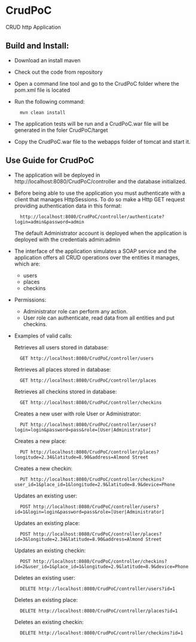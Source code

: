 CrudPoC
=======

CRUD http Application

Build and Install:
------------------------

- Download an install maven
- Check out the code from repository
- Open a command line tool and go to the CrudPoC folder where the pom.xml file is located
- Run the following command:

		mvn clean install
	
- The application tests will be run and a CrudPoC.war file will be generated in the foler CrudPoC/target
- Copy the CrudPoC.war file to the webapps folder of tomcat and start it.


Use Guide for CrudPoC
-------------------------

- The application will be deployed in http://localhost:8080/CrudPoC/controller and the database initialized.
- Before being able to use the application you must authenticate with a client that manages HttpSessions. 
  To do so make a Http GET request providing authentication data in this format:
  
		http://localhost:8080/CrudPoC/controller/authenticate?login=admin&password=admin
	
  The default Administrator account is deployed when the application is deployed with the credentials admin:admin
  
  
- The interface of the application simulates a SOAP service and the application offers all CRUD operations over the entities it manages, which are:

	- users
	- places
	- checkins
	
	
	
- Permissions:

	- Administrator role can perform any action.
	- User role can authenticate, read data from all entities and put checkins.
	
	
	
- Examples of valid calls:
	
	Retrieves all users stored in database:
	
		GET http://localhost:8080/CrudPoC/controller/users
	
	Retrieves all places stored in database:
	
		GET http://localhost:8080/CrudPoC/controller/places
	
	Retrieves all checkins stored in database:
	
		GET http://localhost:8080/CrudPoC/controller/checkins
	
	Creates a new user with role User or Administrator:
	
		PUT http://localhost:8080/CrudPoC/controller/users?login=login&password=pass&role=[User|Administrator]
	
	Creates a new place:
	
		PUT http://localhost:8080/CrudPoC/controller/places?longitude=2.34&latitude=8.90&address=Almond Street
	
	Creates a new checkin:
	
		PUT http://localhost:8080/CrudPoC/controller/checkins?user_id=1&place_id=1&longitude=2.9&latitude=8.9&device=Phone
	
	Updates an existing user:
	
		POST http://localhost:8080/CrudPoC/controller/users?id=1&login=login&password=pass&role=[User|Administrator]
	
	Updates an existing place:
	
		POST http://localhost:8080/CrudPoC/controller/places?id=3&longitude=2.34&latitude=8.90&address=Almond Street
	
	Updates an existing checkin:
	
		POST http://localhost:8080/CrudPoC/controller/checkins?id=2&user_id=1&place_id=1&longitude=2.9&latitude=8.9&device=Phone
	
	Deletes an existing user:
	
		DELETE http://localhost:8080/CrudPoC/controller/users?id=1
	
	Deletes an existing place:
	
		DELETE http://localhost:8080/CrudPoC/controller/places?id=1
	
	Deletes an existing checkin:
	
		DELETE http://localhost:8080/CrudPoC/controller/checkins?id=1
